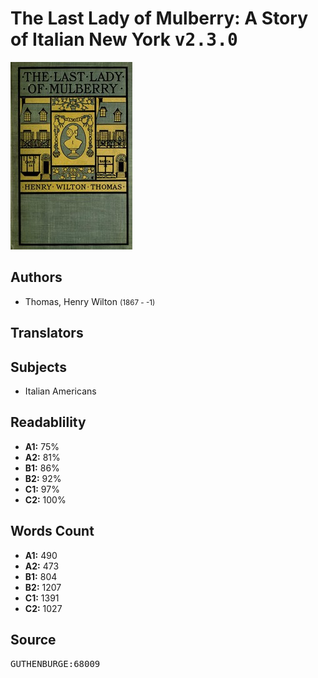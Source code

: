 # The Last Lady of Mulberry: A Story of Italian New York <kbd>v2.3.0</kbd>

![](./cover.medium.jpg "")

## Authors


 - Thomas, Henry Wilton <small>(1867 - -1)</small>

## Translators



## Subjects


 - Italian Americans

## Readablility


 - **A1:** 75%
 - **A2:** 81%
 - **B1:** 86%
 - **B2:** 92%
 - **C1:** 97%
 - **C2:** 100%

## Words Count


 - **A1:** 490
 - **A2:** 473
 - **B1:** 804
 - **B2:** 1207
 - **C1:** 1391
 - **C2:** 1027

## Source


<kbd>GUTHENBURGE:68009</kbd>
